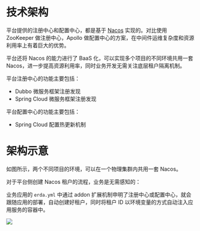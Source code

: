# 技术架构

平台提供的注册中心和配置中心，都是基于 [Nacos](https://nacos.io/en-us/) 实现的。对比使用 ZooKeeper 做注册中心，Apollo 做配置中心的方案，在中间件运维复杂度和资源利用率上有着巨大的优势。

平台还将 Nacos 的能力进行了 BaaS 化，可以实现多个项目的不同环境共用一套 Nacos，进一步提高资源利用率，同时业务开发无需关注底层租户隔离机制。

平台注册中心的功能主要包括：
- Dubbo 微服务框架注册发现
- Spring Cloud 微服务框架注册发现

平台配置中心的功能主要包括：
- Spring Cloud 配置热更新机制

# 架构示意

如图所示，两个不同项目的环境，可以在一个物理集群内共用一套 Nacos。

对于平台侧创建 Nacos 租户的流程，业务是无需感知的：

业务应用的 `erda.yml` 中通过 addon 扩展机制申明了注册中心或配置中心，就会跟随应用的部署，自动创建好租户，同时将租户 ID 以环境变量的方式自动注入应用服务的容器中。

![](https://terminus-paas.oss-cn-hangzhou.aliyuncs.com/paas-doc/2021/08/03/1d3e3e52-ae2b-402d-afa7-6c320e4440cf.jpeg)
